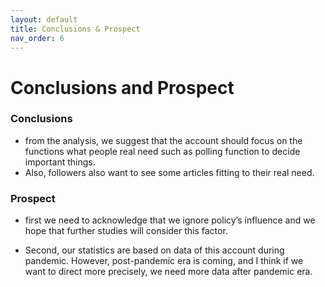 ```yaml
---
layout: default
title: Conclusions & Prospect
nav_order: 6
---
```



# Conclusions and Prospect
### Conclusions
- from the analysis, we suggest that the account should focus on the functions what people real need such as polling function to decide important things. 
- Also, followers also want to see some articles fitting to their real need. 

### Prospect
- first we need to acknowledge that we ignore policy’s influence and we hope that further studies will consider this factor.

- Second, our statistics are based on data of this account during pandemic. However, post-pandemic era is coming, and I think if we want to direct more precisely, we need more data after pandemic era.

